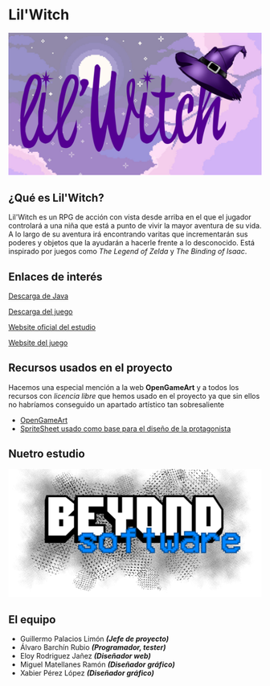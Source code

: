# Lil'Witch

![alt text](https://github.com/TecnologiaVideojuegos/proyecto-videojuego-beyond-software/blob/master/Programacion/LilWitch/resources/logos/logo_1.png "Logo")

## ¿Qué es Lil'Witch?
Lil'Witch es un RPG de acción con vista desde arriba en el que el jugador controlará a una niña que está a punto de vivir la mayor aventura de su vida. A lo largo de su aventura irá encontrando varitas que incrementarán sus poderes y objetos que la ayudarán a hacerle frente a lo desconocido. Está inspirado por juegos como _The Legend of Zelda_ y _The Binding of Isaac_.

## Enlaces de interés

[Descarga de Java](https://www.java.com/es/download/)

[Descarga del juego](https://drive.google.com/drive/folders/1AGDweYK9Yqj1jG1st6lwGhRWuS4BcqlO?usp=sharing)

[Website oficial del estudio](https://guillermopalacios97.wixsite.com/beyond-software)

[Website del juego](https://tecnologiavideojuegos.github.io/proyecto-videojuego-beyond-software/)

## Recursos usados en el proyecto
Hacemos una especial mención a la web **OpenGameArt** y a todos los recursos con _licencia libre_ que hemos usado en el proyecto ya que sin ellos no habríamos conseguido un apartado artístico tan sobresaliente

* [OpenGameArt](https://opengameart.org/)
* [SpriteSheet usado como base para el diseño de la protagonista](https://www.deviantart.com/tiozacdasgalaxias/art/Link-Sprite-Sheet-662562870)

## Nuetro estudio
![alt text](https://github.com/TecnologiaVideojuegos/proyecto-videojuego-beyond-software/blob/master/Programacion/LilWitch/resources/logos/Logo_BeyondSoftware.png "Logo")

## El equipo
* Guillermo Palacios Limón  **_(Jefe de proyecto)_**
* Álvaro Barchín Rubio  **_(Programador, tester)_**
* Eloy Rodriguez Jañez  **_(Diseñador web)_**
* Miguel Matellanes Ramón  **_(Diseñador gráfico)_**
* Xabier Pérez López  **_(Diseñador gráfico)_**